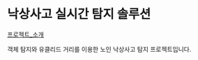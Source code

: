 # 낙상사고 실시간 탐지 솔루션

[프로젝트_소개](https://github.com/stockmanager1/toy-project/blob/main/%EC%86%8C%EC%99%B8%EA%B3%84%EC%B8%B5%EC%9D%84%20%EC%9C%84%ED%95%9C%20ai%ED%99%9C%EC%9A%A9%20%EC%95%84%EC%9D%B4%EB%94%94%EC%96%B4%20%EA%B3%B5%EB%AA%A8%EC%A0%84/%EA%B9%80%EC%98%81%EC%9D%BC-%EB%82%99%EC%83%81%EC%82%AC%EA%B3%A0%20%EC%8B%A4%EC%8B%9C%EA%B0%84%20%ED%83%90%EC%A7%80%20%EC%86%94%EB%A3%A8%EC%85%98.pptx)

객체 탐지와 유클리드 거리를 이용한 노인 낙상사고 탐지 프로젝트입니다.
